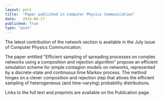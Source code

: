 ```yaml
---
layout: post
title:  "Paper published in Computer Physics Communication"
date:   2019-06-17
published: True
type: "post"
---
```


The latest contribution of the network section is available in the July issue of Computer Physics Communication.


 The paper entitled "Efficient sampling of spreading processes on complex networks using a composition and rejection algorithm" propose an efficient simulation scheme for simple contagion models on networks, represented by a discrete-state and continuous time Markov process. The method hinges on a clever composition and rejection step that allows the efficient sampling of heterogeneous (and time-varying) probability distributions.


 Links to the full text and preprints are available on the Publication page.


